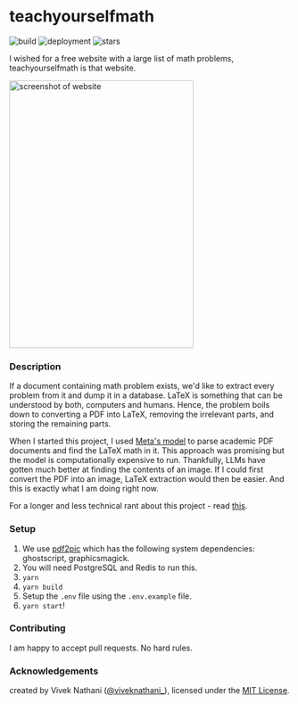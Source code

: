 # teachyourselfmath

![build](https://github.com/viveknathani/teachyourselfmath/actions/workflows/build.yaml/badge.svg) ![deployment](https://github.com/viveknathani/teachyourselfmath/actions/workflows/deploy.yaml/badge.svg) ![stars](https://img.shields.io/github/stars/viveknathani/teachyourselfmath?style=social)

I wished for a free website with a large list of math problems, teachyourselfmath is that website.

<img title="flow" alt="screenshot of website" src="./SCREENSHOT.png" width="330px" height="480px">

### Description

If a document containing math problem exists, we'd like to extract every problem from it and dump it in a database. LaTeX is something that can be understood by both, computers and humans. Hence, the problem boils down to converting a PDF into LaTeX, removing the irrelevant parts, and storing the remaining parts.

When I started this project, I used [Meta's model](https://facebookresearch.github.io/nougat/) to parse academic PDF documents and find the LaTeX math in it. This approach was promising but the model is computationally expensive to run. Thankfully, LLMs have gotten much better at finding the contents of an image. If I could first convert the PDF into an image, LaTeX extraction would then be easier. And this is exactly what I am doing right now.

For a longer and less technical rant about this project - read [this](https://vivekn.dev/blog/teachyourselfmath).

### Setup

1. We use [pdf2pic](https://www.npmjs.com/package/pdf2pic) which has the following system dependencies: ghostscript, graphicsmagick.
2. You will need PostgreSQL and Redis to run this.
2. `yarn`
3. `yarn build`
4. Setup the `.env` file using the `.env.example` file.
5. `yarn start`!

### Contributing

I am happy to accept pull requests. No hard rules.

### Acknowledgements

created by Vivek Nathani ([@viveknathani_](https://twitter.com/viveknathani_)), licensed under the [MIT License](./LICENSE).
